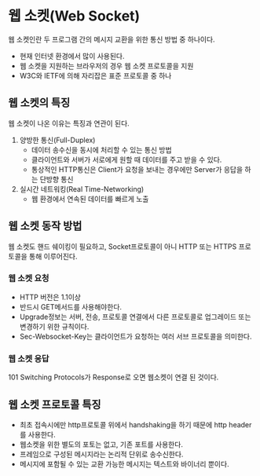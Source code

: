 # 웹 소켓(Web Socket)
웹 소켓인란 두 프로그램 간의 메시지 교환을 위한 통신 방법 중 하나이다.

* 현재 인터넷 환경에서 많이 사용된다.
* 웹 소켓을 지원하는 브라우저의 경우 웹 소켓 프로토콜을 지원
* W3C와 IETF에 의해 자리잡은 표준 프로토콜 중 하나

## 웹 소켓의 특징

웹 소켓이 나온 이유는 특징과 연관이 된다.

1. 양방한 통신(Full-Duplex)
    * 데이터 송수신을 동시에 처리할 수 있는 통신 방법
    * 클라이언트와 서버가 서로에게 원할 때 데이터를 주고 받을 수 있다.
    * 통상적인 HTTP통신은 Client가 요청을 보내는 경우에만 Server가 응답을 하는 단방향 통신
2. 실시간 네트워킹(Real Time-Networking)
   * 웹 환경에서 연속된 데이터를 빠르게 노출

## 웹 소켓 동작 방법
웹 소켓도 핸드 쉐이킹이 필요하고, Socket프로토콜이 아니 HTTP 또는 HTTPS 프로토콜을 통해 이루어진다.

### 웹 소켓 요청
* HTTP 버전은 1.1이상
* 반드시 GET메서드를 사용해야한다.
* Upgrade정보는 서버, 전송, 프로토콜 연결에서 다른 프로토콜로 업그레이드 또는 변경하기 위한 규칙이다.
* Sec-Websocket-Key는 클라이언트가 요청하는 여러 서브 프로토콜을 의미한다.

### 웹 소켓 응답
101 Switching Protocols가 Response로 오면 웹소켓이 연결 된 것이다.

## 웹 소켓 프로토콜 특징
* 최초 접속시에만 http프로토콜 위에서 handshaking을 하기 때문에 http header를 사용한다.
* 웹소켓을 위한 별도의 포토는 없고, 기존 포트를 사용한다.
* 프레임으로 구성된 메시지라는 논리적 단위로 송수신한다.
* 메시지에 포함될 수 있는 교환 가능한 메시지는 텍스트와 바이너리 뿐이다.